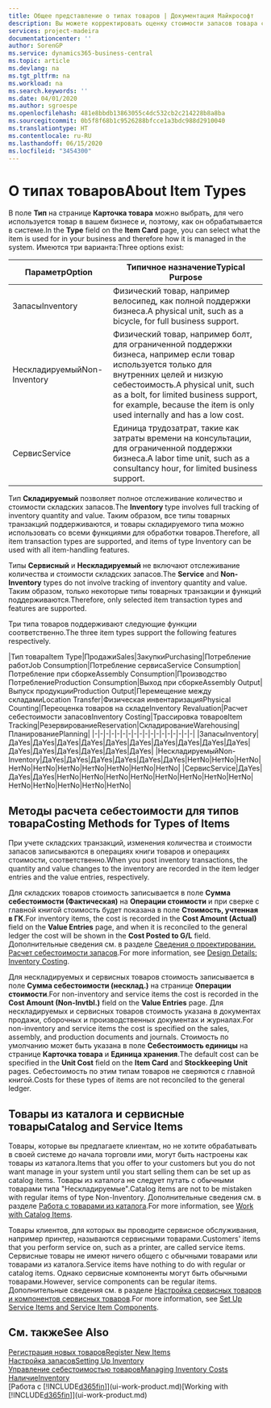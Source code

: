 ```yaml
---
title: Общее представление о типах товаров | Документация Майкрософт
description: Вы можете корректировать оценку стоимости запасов товара с помощью методов FIFO или средней себестоимости, например при изменении себестоимости по причине, не связанной с другими транзакциями.
services: project-madeira
documentationcenter: ''
author: SorenGP
ms.service: dynamics365-business-central
ms.topic: article
ms.devlang: na
ms.tgt_pltfrm: na
ms.workload: na
ms.search.keywords: ''
ms.date: 04/01/2020
ms.author: sgroespe
ms.openlocfilehash: 481e8bbdb13863055c4dc532cb2c214228b8a8ba
ms.sourcegitcommit: 0b5f8f68b1c9526288bfcce1a3bdc988d2910040
ms.translationtype: HT
ms.contentlocale: ru-RU
ms.lasthandoff: 06/15/2020
ms.locfileid: "3454300"
---
```

# <a name="about-item-types"></a><span data-ttu-id="0a88e-103">О типах товаров</span><span class="sxs-lookup"><span data-stu-id="0a88e-103">About Item Types</span></span>
<span data-ttu-id="0a88e-104">В поле **Тип** на странице **Карточка товара** можно выбрать, для чего используется товар в вашем бизнесе и, поэтому, как он обрабатывается в системе.</span><span class="sxs-lookup"><span data-stu-id="0a88e-104">In the **Type** field on the **Item Card** page, you can select what the item is used for in your business and therefore how it is managed in the system.</span></span> <span data-ttu-id="0a88e-105">Имеются три варианта:</span><span class="sxs-lookup"><span data-stu-id="0a88e-105">Three options exist:</span></span>

|<span data-ttu-id="0a88e-106">Параметр</span><span class="sxs-lookup"><span data-stu-id="0a88e-106">Option</span></span>|<span data-ttu-id="0a88e-107">Типичное назначение</span><span class="sxs-lookup"><span data-stu-id="0a88e-107">Typical Purpose</span></span>|
|------|-----------|
|<span data-ttu-id="0a88e-108">Запасы</span><span class="sxs-lookup"><span data-stu-id="0a88e-108">Inventory</span></span>|<span data-ttu-id="0a88e-109">Физический товар, например велосипед, как полной поддержки бизнеса.</span><span class="sxs-lookup"><span data-stu-id="0a88e-109">A physical unit, such as a bicycle, for full business support.</span></span>|
|<span data-ttu-id="0a88e-110">Нескладируемый</span><span class="sxs-lookup"><span data-stu-id="0a88e-110">Non-Inventory</span></span>|<span data-ttu-id="0a88e-111">Физический товар, например болт, для ограниченной поддержки бизнеса, например если товар используется только для внутренних целей и низкую себестоимость.</span><span class="sxs-lookup"><span data-stu-id="0a88e-111">A physical unit, such as a bolt, for limited business support, for example, because the item is only used internally and has a low cost.</span></span>|
|<span data-ttu-id="0a88e-112">Сервис</span><span class="sxs-lookup"><span data-stu-id="0a88e-112">Service</span></span>|<span data-ttu-id="0a88e-113">Единица трудозатрат, такие как затраты времени на консультации, для ограниченной поддержки бизнеса.</span><span class="sxs-lookup"><span data-stu-id="0a88e-113">A labor time unit, such as a consultancy hour, for limited business support.</span></span>|

<span data-ttu-id="0a88e-114">Тип **Складируемый** позволяет полное отслеживание количество и стоимости складских запасов.</span><span class="sxs-lookup"><span data-stu-id="0a88e-114">The **Inventory** type involves full tracking of inventory quantity and value.</span></span> <span data-ttu-id="0a88e-115">Таким образом, все типы товарных транзакций поддерживаются, и товары складируемого типа можно использовать со всеми функциями для обработки товаров.</span><span class="sxs-lookup"><span data-stu-id="0a88e-115">Therefore, all item transaction types are supported, and items of type Inventory can be used with all item-handling features.</span></span>

<span data-ttu-id="0a88e-116">Типы **Сервисный** и **Нескладируемый** не включают отслеживание количества и стоимости складских запасов.</span><span class="sxs-lookup"><span data-stu-id="0a88e-116">The **Service** and **Non-Inventory** types do not involve tracking of inventory quantity and value.</span></span> <span data-ttu-id="0a88e-117">Таким образом, только некоторые типы товарных транзакции и функций поддерживаются.</span><span class="sxs-lookup"><span data-stu-id="0a88e-117">Therefore, only selected item transaction types and features are supported.</span></span>

<span data-ttu-id="0a88e-118">Три типа товаров поддерживают следующие функции соответственно.</span><span class="sxs-lookup"><span data-stu-id="0a88e-118">The three item types support the following features respectively.</span></span>

|<span data-ttu-id="0a88e-119">Тип товара</span><span class="sxs-lookup"><span data-stu-id="0a88e-119">Item Type</span></span>|<span data-ttu-id="0a88e-120">Продажи</span><span class="sxs-lookup"><span data-stu-id="0a88e-120">Sales</span></span>|<span data-ttu-id="0a88e-121">Закупки</span><span class="sxs-lookup"><span data-stu-id="0a88e-121">Purchasing</span></span>|<span data-ttu-id="0a88e-122">Потребление работ</span><span class="sxs-lookup"><span data-stu-id="0a88e-122">Job Consumption</span></span>|<span data-ttu-id="0a88e-123">Потребление сервиса</span><span class="sxs-lookup"><span data-stu-id="0a88e-123">Service Consumption</span></span>|<span data-ttu-id="0a88e-124">Потребление при сборке</span><span class="sxs-lookup"><span data-stu-id="0a88e-124">Assembly Consumption</span></span>|<span data-ttu-id="0a88e-125">Производство Потребление</span><span class="sxs-lookup"><span data-stu-id="0a88e-125">Production Consumption</span></span>|<span data-ttu-id="0a88e-126">Выход при сборке</span><span class="sxs-lookup"><span data-stu-id="0a88e-126">Assembly Output</span></span>|<span data-ttu-id="0a88e-127">Выпуск продукции</span><span class="sxs-lookup"><span data-stu-id="0a88e-127">Production Output</span></span>|<span data-ttu-id="0a88e-128">Перемещение между складами</span><span class="sxs-lookup"><span data-stu-id="0a88e-128">Location Transfer</span></span>|<span data-ttu-id="0a88e-129">Физическая инвентаризация</span><span class="sxs-lookup"><span data-stu-id="0a88e-129">Physical Counting</span></span>|<span data-ttu-id="0a88e-130">Переоценка товаров на складе</span><span class="sxs-lookup"><span data-stu-id="0a88e-130">Inventory Revaluation</span></span>|<span data-ttu-id="0a88e-131">Расчет себестоимости запасов</span><span class="sxs-lookup"><span data-stu-id="0a88e-131">Inventory Costing</span></span>|<span data-ttu-id="0a88e-132">Трассировка товаров</span><span class="sxs-lookup"><span data-stu-id="0a88e-132">Item Tracking</span></span>|<span data-ttu-id="0a88e-133">Резервирование</span><span class="sxs-lookup"><span data-stu-id="0a88e-133">Reservation</span></span>|<span data-ttu-id="0a88e-134">Складирование</span><span class="sxs-lookup"><span data-stu-id="0a88e-134">Warehousing</span></span>|<span data-ttu-id="0a88e-135">Планирование</span><span class="sxs-lookup"><span data-stu-id="0a88e-135">Planning</span></span>|
|-|-|-|-|-|-|-|-|-|-|-|-|-|-|-|-|-|-|
|<span data-ttu-id="0a88e-136">Запасы</span><span class="sxs-lookup"><span data-stu-id="0a88e-136">Inventory</span></span>|<span data-ttu-id="0a88e-137">Да</span><span class="sxs-lookup"><span data-stu-id="0a88e-137">Yes</span></span>|<span data-ttu-id="0a88e-138">Да</span><span class="sxs-lookup"><span data-stu-id="0a88e-138">Yes</span></span>|<span data-ttu-id="0a88e-139">Да</span><span class="sxs-lookup"><span data-stu-id="0a88e-139">Yes</span></span>|<span data-ttu-id="0a88e-140">Да</span><span class="sxs-lookup"><span data-stu-id="0a88e-140">Yes</span></span>|<span data-ttu-id="0a88e-141">Да</span><span class="sxs-lookup"><span data-stu-id="0a88e-141">Yes</span></span>|<span data-ttu-id="0a88e-142">Да</span><span class="sxs-lookup"><span data-stu-id="0a88e-142">Yes</span></span>|<span data-ttu-id="0a88e-143">Да</span><span class="sxs-lookup"><span data-stu-id="0a88e-143">Yes</span></span>|<span data-ttu-id="0a88e-144">Да</span><span class="sxs-lookup"><span data-stu-id="0a88e-144">Yes</span></span>|<span data-ttu-id="0a88e-145">Да</span><span class="sxs-lookup"><span data-stu-id="0a88e-145">Yes</span></span>|<span data-ttu-id="0a88e-146">Да</span><span class="sxs-lookup"><span data-stu-id="0a88e-146">Yes</span></span>|<span data-ttu-id="0a88e-147">Да</span><span class="sxs-lookup"><span data-stu-id="0a88e-147">Yes</span></span>|<span data-ttu-id="0a88e-148">Да</span><span class="sxs-lookup"><span data-stu-id="0a88e-148">Yes</span></span>|<span data-ttu-id="0a88e-149">Да</span><span class="sxs-lookup"><span data-stu-id="0a88e-149">Yes</span></span>|<span data-ttu-id="0a88e-150">Да</span><span class="sxs-lookup"><span data-stu-id="0a88e-150">Yes</span></span>|<span data-ttu-id="0a88e-151">Да</span><span class="sxs-lookup"><span data-stu-id="0a88e-151">Yes</span></span>|<span data-ttu-id="0a88e-152">Да</span><span class="sxs-lookup"><span data-stu-id="0a88e-152">Yes</span></span>|
|<span data-ttu-id="0a88e-153">Нескладируемый</span><span class="sxs-lookup"><span data-stu-id="0a88e-153">Non-Inventory</span></span>|<span data-ttu-id="0a88e-154">Да</span><span class="sxs-lookup"><span data-stu-id="0a88e-154">Yes</span></span>|<span data-ttu-id="0a88e-155">Да</span><span class="sxs-lookup"><span data-stu-id="0a88e-155">Yes</span></span>|<span data-ttu-id="0a88e-156">Да</span><span class="sxs-lookup"><span data-stu-id="0a88e-156">Yes</span></span>|<span data-ttu-id="0a88e-157">Да</span><span class="sxs-lookup"><span data-stu-id="0a88e-157">Yes</span></span>|<span data-ttu-id="0a88e-158">Да</span><span class="sxs-lookup"><span data-stu-id="0a88e-158">Yes</span></span>|<span data-ttu-id="0a88e-159">Да</span><span class="sxs-lookup"><span data-stu-id="0a88e-159">Yes</span></span>|<span data-ttu-id="0a88e-160">Нет</span><span class="sxs-lookup"><span data-stu-id="0a88e-160">No</span></span>|<span data-ttu-id="0a88e-161">Нет</span><span class="sxs-lookup"><span data-stu-id="0a88e-161">No</span></span>|<span data-ttu-id="0a88e-162">Нет</span><span class="sxs-lookup"><span data-stu-id="0a88e-162">No</span></span>|<span data-ttu-id="0a88e-163">Нет</span><span class="sxs-lookup"><span data-stu-id="0a88e-163">No</span></span>|<span data-ttu-id="0a88e-164">Нет</span><span class="sxs-lookup"><span data-stu-id="0a88e-164">No</span></span>|<span data-ttu-id="0a88e-165">Нет</span><span class="sxs-lookup"><span data-stu-id="0a88e-165">No</span></span>|<span data-ttu-id="0a88e-166">Нет</span><span class="sxs-lookup"><span data-stu-id="0a88e-166">No</span></span>|<span data-ttu-id="0a88e-167">Нет</span><span class="sxs-lookup"><span data-stu-id="0a88e-167">No</span></span>|<span data-ttu-id="0a88e-168">Нет</span><span class="sxs-lookup"><span data-stu-id="0a88e-168">No</span></span>|<span data-ttu-id="0a88e-169">Нет</span><span class="sxs-lookup"><span data-stu-id="0a88e-169">No</span></span>|
|<span data-ttu-id="0a88e-170">Сервис</span><span class="sxs-lookup"><span data-stu-id="0a88e-170">Service</span></span>|<span data-ttu-id="0a88e-171">Да</span><span class="sxs-lookup"><span data-stu-id="0a88e-171">Yes</span></span>|<span data-ttu-id="0a88e-172">Да</span><span class="sxs-lookup"><span data-stu-id="0a88e-172">Yes</span></span>|<span data-ttu-id="0a88e-173">Да</span><span class="sxs-lookup"><span data-stu-id="0a88e-173">Yes</span></span>|<span data-ttu-id="0a88e-174">Нет</span><span class="sxs-lookup"><span data-stu-id="0a88e-174">No</span></span>|<span data-ttu-id="0a88e-175">Нет</span><span class="sxs-lookup"><span data-stu-id="0a88e-175">No</span></span>|<span data-ttu-id="0a88e-176">Нет</span><span class="sxs-lookup"><span data-stu-id="0a88e-176">No</span></span>|<span data-ttu-id="0a88e-177">Нет</span><span class="sxs-lookup"><span data-stu-id="0a88e-177">No</span></span>|<span data-ttu-id="0a88e-178">Нет</span><span class="sxs-lookup"><span data-stu-id="0a88e-178">No</span></span>|<span data-ttu-id="0a88e-179">Нет</span><span class="sxs-lookup"><span data-stu-id="0a88e-179">No</span></span>|<span data-ttu-id="0a88e-180">Нет</span><span class="sxs-lookup"><span data-stu-id="0a88e-180">No</span></span>|<span data-ttu-id="0a88e-181">Нет</span><span class="sxs-lookup"><span data-stu-id="0a88e-181">No</span></span>|<span data-ttu-id="0a88e-182">Нет</span><span class="sxs-lookup"><span data-stu-id="0a88e-182">No</span></span>|<span data-ttu-id="0a88e-183">Нет</span><span class="sxs-lookup"><span data-stu-id="0a88e-183">No</span></span>|<span data-ttu-id="0a88e-184">Нет</span><span class="sxs-lookup"><span data-stu-id="0a88e-184">No</span></span>|<span data-ttu-id="0a88e-185">Нет</span><span class="sxs-lookup"><span data-stu-id="0a88e-185">No</span></span>|<span data-ttu-id="0a88e-186">Нет</span><span class="sxs-lookup"><span data-stu-id="0a88e-186">No</span></span>|

## <a name="costing-methods-for-types-of-items"></a><span data-ttu-id="0a88e-187">Методы расчета себестоимости для типов товара</span><span class="sxs-lookup"><span data-stu-id="0a88e-187">Costing Methods for Types of Items</span></span>
<span data-ttu-id="0a88e-188">При учете складских транзакций, изменения количества и стоимости запасов записываются в операциях книги товаров и операциях стоимости, соответственно.</span><span class="sxs-lookup"><span data-stu-id="0a88e-188">When you post inventory transactions, the quantity and value changes to the inventory are recorded in the item ledger entries and the value entries, respectively.</span></span> 

<span data-ttu-id="0a88e-189">Для складских товаров стоимость записывается в поле **Сумма себестоимости (Фактическая)** на **Операции стоимости** и при сверке с главной книгой стоимость будет показана в поле **Стоимость, учтенная в ГК**.</span><span class="sxs-lookup"><span data-stu-id="0a88e-189">For inventory items, the cost is recorded in the **Cost Amount (Actual)** field on the **Value Entries** page, and when it is reconciled to the general ledger the cost will be shown in the **Cost Posted to G/L** field.</span></span> <span data-ttu-id="0a88e-190">Дополнительные сведения см. в разделе [Сведения о проектировании. Расчет себестоимости запасов](design-details-inventory-costing.md).</span><span class="sxs-lookup"><span data-stu-id="0a88e-190">For more information, see [Design Details: Inventory Costing](design-details-inventory-costing.md).</span></span>

<span data-ttu-id="0a88e-191">Для нескладируемых и сервисных товаров стоимость записывается в поле **Сумма себестоимости (несклад.)** на странице **Операции стоимости**.</span><span class="sxs-lookup"><span data-stu-id="0a88e-191">For non-inventory and service items the cost is recorded in the **Cost Amount (Non-Invtbl.)** field on the **Value Entries** page.</span></span> <span data-ttu-id="0a88e-192">Для нескладируемых и сервисных товаров стоимость указана в документах продажи, сборочных и производственных документах и журналах.</span><span class="sxs-lookup"><span data-stu-id="0a88e-192">For non-inventory and service items the cost is specified on the sales, assembly, and production documents and journals.</span></span> <span data-ttu-id="0a88e-193">Стоимость по умолчанию может быть указана в поле **Себестоимость единицы** на странице **Карточка товара** и **Единица хранения**.</span><span class="sxs-lookup"><span data-stu-id="0a88e-193">The default cost can be specified in the **Unit Cost** field on the **Item Card** and **Stockkeeping Unit** pages.</span></span> <span data-ttu-id="0a88e-194">Себестоимость по этим типам товаров не сверяются с главной книгой.</span><span class="sxs-lookup"><span data-stu-id="0a88e-194">Costs for these types of items are not reconciled to the general ledger.</span></span> 

## <a name="catalog-and-service-items"></a><span data-ttu-id="0a88e-195">Товары из каталога и сервисные товары</span><span class="sxs-lookup"><span data-stu-id="0a88e-195">Catalog and Service Items</span></span>
<span data-ttu-id="0a88e-196">Товары, которые вы предлагаете клиентам, но не хотите обрабатывать в своей системе до начала торговли ими, могут быть настроены как товары из каталога.</span><span class="sxs-lookup"><span data-stu-id="0a88e-196">Items that you offer to your customers but you do not want manage in your system until you start selling them can be set up as catalog items.</span></span> <span data-ttu-id="0a88e-197">Товары из каталога не следует путать с обычными товарами типа "Нескладируемые".</span><span class="sxs-lookup"><span data-stu-id="0a88e-197">Catalog items are not to be mistaken with regular items of type Non-Inventory.</span></span> <span data-ttu-id="0a88e-198">Дополнительные сведения см. в разделе [Работа с товарами из каталога](inventory-how-work-nonstock-items.md).</span><span class="sxs-lookup"><span data-stu-id="0a88e-198">For more information, see [Work with Catalog Items](inventory-how-work-nonstock-items.md).</span></span>

<span data-ttu-id="0a88e-199">Товары клиентов, для которых вы проводите сервисное обслуживания, например принтер, называются сервисными товарами.</span><span class="sxs-lookup"><span data-stu-id="0a88e-199">Customers' items that you perform service on, such as a printer, are called service items.</span></span> <span data-ttu-id="0a88e-200">Сервисные товары не имеют ничего общего с обычными товарами или товарами из каталога.</span><span class="sxs-lookup"><span data-stu-id="0a88e-200">Service items have nothing to do with regular or catalog items.</span></span> <span data-ttu-id="0a88e-201">Однако сервисные компоненты могут быть обычными товарами.</span><span class="sxs-lookup"><span data-stu-id="0a88e-201">However, service components can be regular items.</span></span> <span data-ttu-id="0a88e-202">Дополнительные сведения см. в разделе [Настройка сервисных товаров и компонентов сервисных товаров](service-how-setup-service-items.md).</span><span class="sxs-lookup"><span data-stu-id="0a88e-202">For more information, see [Set Up Service Items and Service Item Components](service-how-setup-service-items.md).</span></span>

## <a name="see-also"></a><span data-ttu-id="0a88e-203">См. также</span><span class="sxs-lookup"><span data-stu-id="0a88e-203">See Also</span></span>
[<span data-ttu-id="0a88e-204">Регистрация новых товаров</span><span class="sxs-lookup"><span data-stu-id="0a88e-204">Register New Items</span></span>](inventory-how-register-new-items.md)  
[<span data-ttu-id="0a88e-205">Настройка запасов</span><span class="sxs-lookup"><span data-stu-id="0a88e-205">Setting Up Inventory</span></span>](inventory-setup-inventory.md)  
[<span data-ttu-id="0a88e-206">Управление себестоимостью товаров</span><span class="sxs-lookup"><span data-stu-id="0a88e-206">Managing Inventory Costs</span></span>](finance-manage-inventory-costs.md)  
[<span data-ttu-id="0a88e-207">Наличие</span><span class="sxs-lookup"><span data-stu-id="0a88e-207">Inventory</span></span>](inventory-manage-inventory.md)  
<span data-ttu-id="0a88e-208">[Работа с [!INCLUDE[d365fin](includes/d365fin_md.md)]](ui-work-product.md)</span><span class="sxs-lookup"><span data-stu-id="0a88e-208">[Working with [!INCLUDE[d365fin](includes/d365fin_md.md)]](ui-work-product.md)</span></span>
